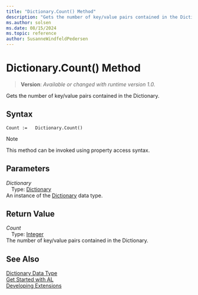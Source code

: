 ```yaml
---
title: "Dictionary.Count() Method"
description: "Gets the number of key/value pairs contained in the Dictionary."
ms.author: solsen
ms.date: 08/15/2024
ms.topic: reference
author: SusanneWindfeldPedersen
---
```

[//]: # (START>DO_NOT_EDIT)
[//]: # (IMPORTANT:Do not edit any of the content between here and the END>DO_NOT_EDIT.)
[//]: # (Any modifications should be made in the .xml files in the ModernDev repo.)
# Dictionary.Count() Method
> **Version**: _Available or changed with runtime version 1.0._

Gets the number of key/value pairs contained in the Dictionary.


## Syntax
```AL
Count :=   Dictionary.Count()
```
> [!NOTE]
> This method can be invoked using property access syntax.
## Parameters
*Dictionary*  
&emsp;Type: [Dictionary](dictionary-data-type.md)  
An instance of the [Dictionary](dictionary-data-type.md) data type.  

## Return Value
*Count*  
&emsp;Type: [Integer](../integer/integer-data-type.md)  
The number of key/value pairs contained in the Dictionary.


[//]: # (IMPORTANT: END>DO_NOT_EDIT)
## See Also
[Dictionary Data Type](dictionary-data-type.md)  
[Get Started with AL](../../devenv-get-started.md)  
[Developing Extensions](../../devenv-dev-overview.md)